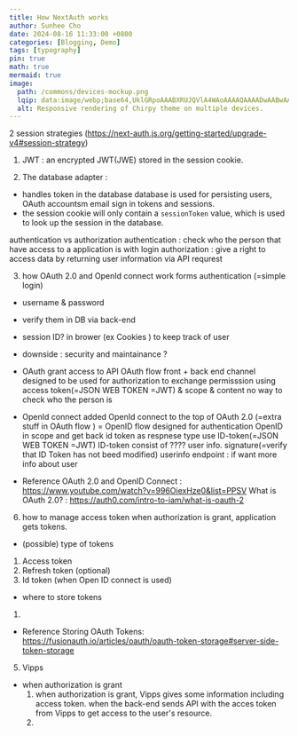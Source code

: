 ```yaml
---
title: How NextAuth works
author: Sunhee Cho
date: 2024-08-16 11:33:00 +0800
categories: [Blogging, Demo]
tags: [typography]
pin: true
math: true
mermaid: true
image:
  path: /commons/devices-mockup.png
  lqip: data:image/webp;base64,UklGRpoAAABXRUJQVlA4WAoAAAAQAAAADwAABwAAQUxQSDIAAAARL0AmbZurmr57yyIiqE8oiG0bejIYEQTgqiDA9vqnsUSI6H+oAERp2HZ65qP/VIAWAFZQOCBCAAAA8AEAnQEqEAAIAAVAfCWkAALp8sF8rgRgAP7o9FDvMCkMde9PK7euH5M1m6VWoDXf2FkP3BqV0ZYbO6NA/VFIAAAA
  alt: Responsive rendering of Chirpy theme on multiple devices.
---
```


2 session strategies
(https://next-auth.js.org/getting-started/upgrade-v4#session-strategy)

1. JWT : an encrypted JWT(JWE) stored in the session cookie.

2. The database adapter :

- handles token in the database
  database is used for persisting users, OAuth accountsm email sign in tokens and sessions.
- the session cookie will only contain a `sessionToken` value,
  which is used to look up the session in the database.

authentication vs authorization
authentication : check who the person that have access to a application is with login
authorization : give a right to access data by returning user information via API requrest

3. how OAuth 2.0 and OpenId connect work
   forms authentication (=simple login)

- username & password
- verify them in DB via back-end
- session ID? in brower (ex Cookies ) to keep track of user
- downside : security and maintainance ?

- OAuth
  grant access to API
  OAuth flow
  front + back end channel
  designed to be used for authorization to exchange permisssion using access token(=JSON WEB TOKEN =JWT) & scope & content
  no way to check who the person is

- OpenId connect
  added OpenId connect to the top of OAuth 2.0
  (=extra stuff in OAuth flow ) = OpenID flow
  designed for authentication
  OpenID in scope and get back id token as respnese type
  use ID-token(=JSON WEB TOKEN =JWT)
  ID-token consist of ???? user info. signature(=verify that ID Token has not beed modified)
  userinfo endpoint : if want more info about user

- Reference
  OAuth 2.0 and OpenID Connect : https://www.youtube.com/watch?v=996OiexHze0&list=PPSV
  What is OAuth 2.0? : https://auth0.com/intro-to-iam/what-is-oauth-2

6. how to manage access token
   when authorization is grant, application gets tokens.

- (possible) type of tokens

1. Access token
2. Refresh token (optional)
3. Id token (when Open ID connect is used)

- where to store tokens

1.

- Reference
  Storing OAuth Tokens: https://fusionauth.io/articles/oauth/oauth-token-storage#server-side-token-storage

5. Vipps

- when authorization is grant
  1. when authorization is grant, Vipps gives some information including access token.
     when the back-end sends API with the acces token from Vipps to get access to the user's resource.
  2.
